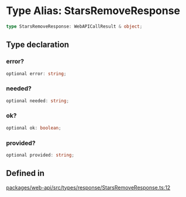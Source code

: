 # Type Alias: StarsRemoveResponse

```ts
type StarsRemoveResponse: WebAPICallResult & object;
```

## Type declaration

### error?

```ts
optional error: string;
```

### needed?

```ts
optional needed: string;
```

### ok?

```ts
optional ok: boolean;
```

### provided?

```ts
optional provided: string;
```

## Defined in

[packages/web-api/src/types/response/StarsRemoveResponse.ts:12](https://github.com/slackapi/node-slack-sdk/blob/main/packages/web-api/src/types/response/StarsRemoveResponse.ts#L12)
